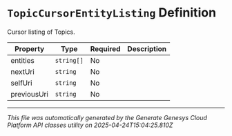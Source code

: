 # `TopicCursorEntityListing` Definition

Cursor listing of Topics.

| Property | Type | Required | Description |
|----------|------|----------|-------------|
| entities | `string[]` | No |  |
| nextUri | `string` | No |  |
| selfUri | `string` | No |  |
| previousUri | `string` | No |  |

---

*This file was automatically generated by the Generate Genesys Cloud Platform API classes utility on 2025-04-24T15:04:25.810Z*